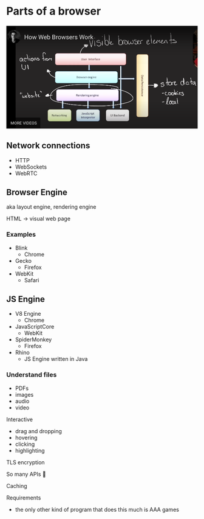 # Parts of a browser

![parts-of-a-browser.png](parts-of-a-browser.png)

## Network connections

- HTTP
- WebSockets
- WebRTC

## Browser Engine

aka layout engine, rendering engine

HTML -> visual web page

### Examples

- Blink
    - Chrome
- Gecko
    - Firefox
- WebKit
    - Safari

## JS Engine

- V8 Engine
    - Chrome
- JavaScriptCore
    - WebKit
- SpiderMonkey
    - Firefox
- Rhino
    - JS Engine written in Java


### Understand files

- PDFs
- images
- audio
- video


Interactive
- drag and dropping
- hovering
- clicking
- highlighting


TLS encryption

So many APIs 🤯

Caching
 
 
Requirements
- the only other kind of program that does this much is AAA games